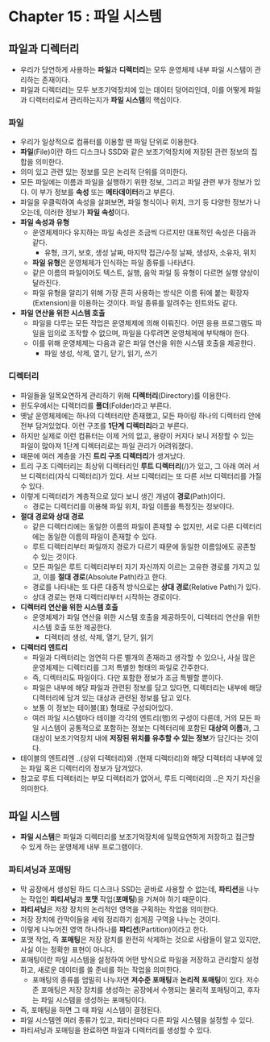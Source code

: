 # Chapter 15 : 파일 시스템

## 파일과 디렉터리

- 우리가 당연하게 사용하는 **파일**과 **디렉터리**는 모두 운영체제 내부 파일 시스템이 관리하는 존재이다.
- 파일과 디렉터리는 모두 보조기억장치에 있는 데이터 덩어리인데, 이를 어떻게 파일과 디렉터리로서 관리하는지가 **파일 시스템**의 핵심이다.

### 파일

- 우리가 일상적으로 컴퓨터를 이용할 땐 파일 단위로 이용한다.
- **파일**(File)이란 하드 디스크나 SSD와 같은 보조기억장치에 저장된 관련 정보의 집합을 의미한다.
- 의미 있고 관련 있는 정보를 모은 논리적 단위를 의미한다.
- 모든 파일에는 이름과 파일을 실행하기 위한 정보, 그리고 파일 관련 부가 정보가 있다. 이 부가 정보를 **속성** 또는 **메타데이터**라고 부른다.
- 파일을 우클릭하여 속성을 살펴보면, 파일 형식이나 위치, 크기 등 다양한 정보가 나오는데, 이러한 정보가 **파일 속성**이다.
- **파일 속성과 유형**
  - 운영체제마다 유지하는 파일 속성은 조금씩 다르지만 대표적인 속성은 다음과 같다.
    - 유형, 크기, 보호, 생성 날짜, 마지막 접근/수정 날짜, 생성자, 소유자, 위치
  - **파일 유형**은 운영체제가 인식하는 파일 종류를 나타낸다.
  - 같은 이름의 파일이어도 텍스트, 실행, 음악 파일 등 유형이 다르면 실행 양상이 달라진다.
  - 파일 유형을 알리기 위해 가장 흔히 사용하는 방식은 이름 뒤에 붙는 확장자(Extension)을 이용하는 것이다. 파일 종류를 알려주는 힌트와도 같다.
- **파일 연산을 위한 시스템 호출**
  - 파일을 다루는 모든 작업은 운영체제에 의해 이뤄진다. 어떤 응용 프로그램도 파일을 임의로 조작할 수 없으며, 파일을 다루려면 운영체제에 부탁해야 한다.
  - 이를 위해 운영체제는 다음과 같은 파일 연산을 위한 시스템 호출을 제공한다.
    - 파일 생성, 삭제, 열기, 닫기, 읽기, 쓰기

### 디렉터리

- 파일들을 일목요연하게 관리하기 위해 **디렉터리**(Directory)를 이용한다.
- 윈도우에서는 디렉터리를 **폴더**(Folder)라고 부른다.
- 옛날 운영체제에는 하나의 디렉터리만 존재했고, 모든 파이링 하나의 디렉터리 안에 전부 담겨있었다. 이런 구조를 **1단계 디렉터리**라고 부른다.
- 하지만 실제로 이런 컴퓨터는 이제 거의 없고, 용량이 커지다 보니 저장할 수 있는 파일이 많아져 1단계 디렉터리로는 파일 관리가 어려워졌다.
- 때문에 여러 계층을 가진 **트리 구조 디렉터리**가 생겨났다.
- 트리 구조 디렉터리는 최상위 디렉터리인 **루트 디렉터리**(/)가 있고, 그 아래 여러 서브 디렉터리(자식 디렉터리)가 있다. 서브 디렉터리는 또 다른 서브 디렉터리를 가질 수 있다.
- 이렇게 디렉터리가 계층적으로 있다 보니 생긴 개념이 **경로**(Path)이다.
  - 경로는 디렉터리를 이용해 파일 위치, 파일 이름을 특정짓는 정보이다.
- **절대 경로와 상대 경로**
  - 같은 디렉터리에는 동일한 이름의 파일이 존재할 수 없지만, 서로 다른 디렉터리에는 동일한 이름의 파일이 존재할 수 있다.
  - 루트 디렉터리부터 파일까지 경로가 다르기 때문에 동일한 이름임에도 공존할 수 있는 것이다.
  - 모든 파일은 루트 디렉터리부터 자기 자신까지 이르는 고유한 경로를 가지고 있고, 이를 **절대 경로**(Absolute Path)라고 한다.
  - 경로를 나타내는 또 다른 대중적 방식으로는 **상대 경로**(Relative Path)가 있다.
  - 상대 경로는 현재 디렉터리부터 시작하는 경로이다.
- **디렉터리 연산을 위한 시스템 호출**
  - 운영체제가 파일 연산을 위한 시스템 호출을 제공하듯이, 디렉터리 연산을 위한 시스템 호출 또한 제공한다.
    - 디렉터리 생성, 삭제, 열기, 닫기, 읽기
- **디렉터리 엔트리**
  - 파일과 디렉터리는 엄연히 다른 별개의 존재라고 생각할 수 있으나, 사실 많은 운영체제는 디렉터리를 그저 특별한 형태의 파일로 간주한다.
  - 즉, 디렉터리도 파일이다. 다만 포함한 정보가 조금 특별할 뿐이다.
  - 파일은 내부에 해당 파일과 관련된 정보를 담고 있다면, 디렉터리는 내부에 해당 디렉터리에 담겨 있는 대상과 관련된 정보를 담고 있다.
  - 보통 이 정보는 테이블(표) 형태로 구성되어있다.
  - 여러 파일 시스템마다 테이블 각각의 엔트리(행)의 구성이 다른데, 거의 모든 파일 시스템이 공통적으로 포함하는 정보는 디렉터리에 포함된 **대상의 이름**과, 그 대상이 보조기억장치 내에 **저장된 위치를 유추할 수 있는 정보**가 담긴다는 것이다.
- 테이블의 엔트리엔 ..(상위 디렉터리)와 .(현재 디렉터리)와 해당 디렉터리 내부에 있는 파일 혹은 디렉터리의 정보가 담겨있다.
- 참고로 루트 디렉터리는 부모 디렉터리가 없어서, 루트 디렉터리의 ..은 자기 자신을 의미한다.

## 파일 시스템

- **파일 시스템**은 파일과 디렉터리를 보조기억장치에 일목요연하게 저장하고 접근할 수 있게 하는 운영체제 내부 프로그램이다.

### 파티셔닝과 포매팅

- 막 공장에서 생성된 하드 디스크나 SSD는 곧바로 사용할 수 없는데, **파티션**을 나누는 작업인 **파티셔닝**과 **포맷** 작업(**포매팅**)을 거쳐야 하기 때문이다.
- **파티셔닝**은 저장 장치의 논리적인 영역을 구획하는 작업을 의미한다.
- 저장 장치에 칸막이들을 세워 정리하기 쉽게끔 구역을 나누는 것이다.
- 이렇게 나누어진 영역 하나하나를 **파티션**(Partition)이라고 한다.
- 포맷 작업, 즉 **포매팅**은 저장 장치를 완전히 삭제하는 것으로 사람들이 알고 있지만, 사실 이는 정확한 표현이 아니다.
- 포매팅이란 파일 시스템을 설정하여 어떤 방식으로 파일을 저장하고 관리할지 설정하고, 새로운 데이터를 쓸 준비를 하는 작업을 의미한다.
  - 포매팅의 종류를 엄밀히 나누자면 **저수준 포매팅**과 **논리적 포매팅**이 있다. 저수준 포매팅은 저장 장치를 생성하는 공장에서 수행되는 물리적 포매팅이고, 후자는 파일 시스템을 생성하는 포매팅이다.
- 즉, 포매팅을 하면 그 때 파일 시스템이 결정된다.
- 파일 시스템엔 여러 종류가 있고, 파티션마다 다른 파일 시스템을 설정할 수 있다.
- 파티셔닝과 포매팅을 완료하면 파일과 디렉터리를 생성할 수 있다.

